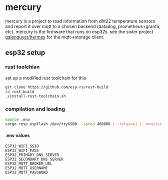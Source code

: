 # mercury
mercury is a project to read information from dht22 temperature sensors and report it over mqtt to a chosen backend (datadog, prometheus+granfa, etc). mercury is the firmware that runs on esp32s. see the sister project [galenguyer/hermes](https://github.com/galenguyer/hermes) for the mqtt->storage client.

## esp32 setup
### rust toolchian
set up a modified rust toolchain for this
```bash
git clone https://github.com/esp-rs/rust-build
cd rust-build
./install-rust-toolchain.sh
```

### compilation and loading
```bash
source .env
cargo +esp espflash /dev/ttyUSB0 --speed 460800 [--release] [--monitor]
```
#### .env values
```
ESP32_WIFI_SSID
ESP32_WIFI_PASS
ESP32_PRIMARY_DNS_SERVER
ESP32_SECONDARY_DNS_SERVER
ESP32_MQTT_BROKER_URL
ESP32_MQTT_USERNAME
ESP32_MQTT_PASSWORD
```
